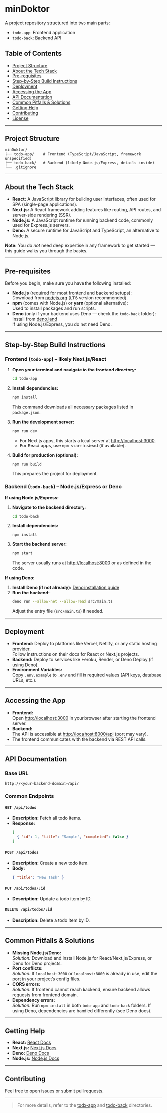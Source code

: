 # minDoktor

A project repository structured into two main parts:
- `todo-app`: Frontend application
- `todo-back`: Backend API

## Table of Contents
- [Project Structure](#project-structure)
- [About the Tech Stack](#about-the-tech-stack)
- [Pre-requisites](#pre-requisites)
- [Step-by-Step Build Instructions](#step-by-step-build-instructions)
- [Deployment](#deployment)
- [Accessing the App](#accessing-the-app)
- [API Documentation](#api-documentation)
- [Common Pitfalls & Solutions](#common-pitfalls--solutions)
- [Getting Help](#getting-help)
- [Contributing](#contributing)
- [License](#license)

---

## Project Structure

```
minDoktor/
├── todo-app/    # Frontend (TypeScript/JavaScript, framework unspecified)
├── todo-back/   # Backend (likely Node.js/Express, details inside)
└── .gitignore
```

---

## About the Tech Stack

- **React:** A JavaScript library for building user interfaces, often used for SPA (single-page applications).
- **Next.js:** A React framework adding features like routing, API routes, and server-side rendering (SSR).
- **Node.js:** A JavaScript runtime for running backend code, commonly used for Express.js servers.
- **Deno:** A secure runtime for JavaScript and TypeScript, an alternative to Node.js.

**Note:** You do _not_ need deep expertise in any framework to get started — this guide walks you through the basics.

---

## Pre-requisites

Before you begin, make sure you have the following installed:

- **Node.js** (required for most frontend and backend setups):  
  Download from [nodejs.org](https://nodejs.org/) (LTS version recommended).
- **npm** (comes with Node.js) or **yarn** (optional alternative):  
  Used to install packages and run scripts.
- **Deno** (only if your backend uses Deno — check the `todo-back` folder):  
  Install from [deno.land](https://deno.land/)  
  If using Node.js/Express, you do not need Deno.

---

## Step-by-Step Build Instructions

### Frontend (`todo-app`) – likely Next.js/React

1. **Open your terminal and navigate to the frontend directory:**
   ```sh
   cd todo-app
   ```

2. **Install dependencies:**
   ```sh
   npm install
   ```
   This command downloads all necessary packages listed in `package.json`.

3. **Run the development server:**
   ```sh
   npm run dev
   ```
   - For Next.js apps, this starts a local server at [http://localhost:3000](http://localhost:3000).
   - For React apps, use `npm start` instead (if available).

4. **Build for production (optional):**
   ```sh
   npm run build
   ```
   This prepares the project for deployment.

### Backend (`todo-back`) – Node.js/Express or Deno

**If using Node.js/Express:**

1. **Navigate to the backend directory:**
   ```sh
   cd todo-back
   ```
2. **Install dependencies:**
   ```sh
   npm install
   ```
3. **Start the backend server:**
   ```sh
   npm start
   ```
   The server usually runs at [http://localhost:8000](http://localhost:8000) or as defined in the code.

**If using Deno:**

1. **Install Deno (if not already):**
   [Deno installation guide](https://deno.land/manual@v1.34.3/getting_started/installation)
2. **Run the backend:**
   ```sh
   deno run --allow-net --allow-read src/main.ts
   ```
   Adjust the entry file (`src/main.ts`) if needed.

---

## Deployment

- **Frontend:** Deploy to platforms like Vercel, Netlify, or any static hosting provider.  
  Follow instructions on their docs for React or Next.js projects.
- **Backend:** Deploy to services like Heroku, Render, or Deno Deploy (if using Deno).
- **Environment Variables:**  
  Copy `.env.example` to `.env` and fill in required values (API keys, database URLs, etc.).

---

## Accessing the App

- **Frontend:**  
  Open [http://localhost:3000](http://localhost:3000) in your browser after starting the frontend server.
- **Backend:**  
  The API is accessible at [http://localhost:8000/api](http://localhost:8000/api) (port may vary).
- The frontend communicates with the backend via REST API calls.

---

## API Documentation

### Base URL
`http://<your-backend-domain>/api/`

### Common Endpoints

#### `GET /api/todos`
- **Description:** Fetch all todo items.
- **Response:**
    ```json
    [
      { "id": 1, "title": "Sample", "completed": false }
    ]
    ```

#### `POST /api/todos`
- **Description:** Create a new todo item.
- **Body:**
    ```json
    { "title": "New Task" }
    ```

#### `PUT /api/todos/:id`
- **Description:** Update a todo item by ID.

#### `DELETE /api/todos/:id`
- **Description:** Delete a todo item by ID.

---

## Common Pitfalls & Solutions

- **Missing Node.js/Deno:**  
  _Solution:_ Download and install Node.js for React/Next.js/Express, or Deno for Deno projects.
- **Port conflicts:**  
  _Solution:_ If `localhost:3000` or `localhost:8000` is already in use, edit the port in your project’s config files.
- **CORS errors:**  
  _Solution:_ If frontend cannot reach backend, ensure backend allows requests from frontend domain.
- **Dependency errors:**  
  _Solution:_ Run `npm install` in both `todo-app` and `todo-back` folders. If using Deno, dependencies are handled differently (see Deno docs).

---

## Getting Help

- **React:** [React Docs](https://react.dev/)
- **Next.js:** [Next.js Docs](https://nextjs.org/docs)
- **Deno:** [Deno Docs](https://deno.land/manual)
- **Node.js:** [Node.js Docs](https://nodejs.org/en/docs/)

---

## Contributing

Feel free to open issues or submit pull requests.

---

> For more details, refer to the [todo-app](https://github.com/Senpai-paj/minDoktor/tree/main/todo-app) and [todo-back](https://github.com/Senpai-paj/minDoktor/tree/main/todo-back) directories.
